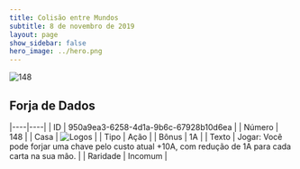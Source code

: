 ```yaml
---
title: Colisão entre Mundos
subtitle: 8 de novembro de 2019
layout: page
show_sidebar: false
hero_image: ../hero.png
---
```


![148](https://cdn.keyforgegame.com/media/card_front/pt/452_148_CPWMQCQ2MMX7_pt.png)

## Forja de Dados

|----|----|
| ID | 950a9ea3-6258-4d1a-9b6c-67928b10d6ea |
| Número | 148 |
| Casa | ![Logos](https://archonarcana.com/images/thumb/c/ce/Logos.png/22px-Logos.png "Logos") |
| Tipo | Ação |
| Bônus | 1A |
| Texto | Jogar: Você pode forjar uma chave pelo custo atual +10A, com redução de 1A para cada carta na sua mão. |
| Raridade | Incomum |
